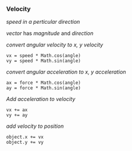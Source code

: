 ### Velocity
_speed in a perticular direction_

*vector*
has _magnitude_ and _direction_


*convert angular velocity to x, y velocity*
```
vx = speed * Math.cos(angle)
vy = speed * Math.sin(angle)
```

*convert angular acceleration to x, y acceleration*
```
ax = force * Math.cos(angle)
ay = force * Math.sin(angle)
```

*Add acceleration to velocity*
```
vx += ax
vy += ay
```

*add velocity to position*
```
object.x += vx
object.y += vy
```
